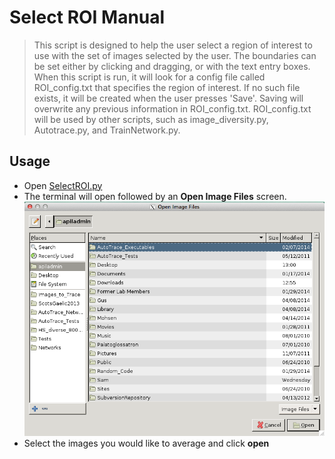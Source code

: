 Select ROI Manual
===
>This script is designed to help the user select a region of interest
	to use with the set of images selected by the user. The boundaries
	can be set either by clicking and dragging, or with the text entry 
	boxes. When this script is run, it will look for a config file called
	ROI_config.txt that specifies the region of interest. If no such file
	exists, it will be created when the user presses 'Save'. Saving will
	overwrite any previous information in ROI_config.txt.
	ROI_config.txt will be used by other scripts, such as image_diversity.py, 
	Autotrace.py, and TrainNetwork.py.
	
Usage
---
+ Open [SelectROI.py](../SelectROI.py)
+ The terminal will open followed by an __Open Image Files__ screen.
![Image1SR](images/Image1SR.png)
+ Select the images you would like to average and click __open__

